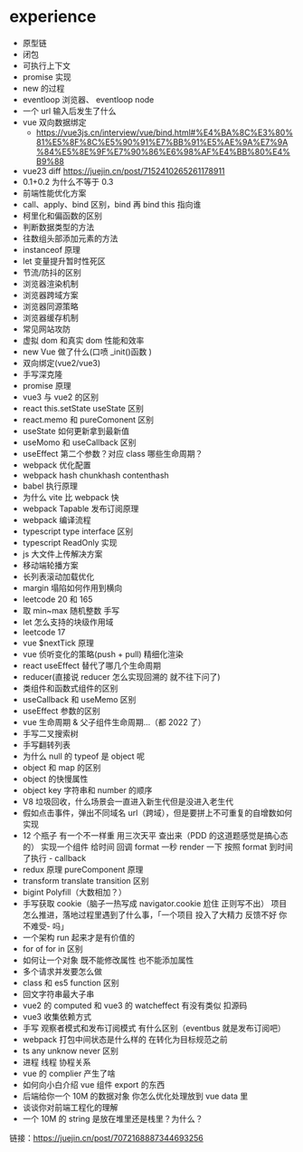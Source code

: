 # experience

- 原型链
- 闭包
- 可执行上下文
- promise 实现
- new 的过程
- eventloop 浏览器、 eventloop node
- 一个 url 输入后发生了什么
- vue 双向数据绑定
  - https://vue3js.cn/interview/vue/bind.html#%E4%BA%8C%E3%80%81%E5%8F%8C%E5%90%91%E7%BB%91%E5%AE%9A%E7%9A%84%E5%8E%9F%E7%90%86%E6%98%AF%E4%BB%80%E4%B9%88
- vue23 diff
  https://juejin.cn/post/7152410265261178911
- 0.1+0.2 为什么不等于 0.3
- 前端性能优化方案
- call、apply、bind 区别，bind 再 bind this 指向谁
- 柯里化和偏函数的区别
- 判断数据类型的方法
- 往数组头部添加元素的方法
- instanceof 原理
- let 变量提升暂时性死区
- 节流/防抖的区别
- 浏览器渲染机制
- 浏览器跨域方案
- 浏览器同源策略
- 浏览器缓存机制
- 常见网站攻防
- 虚拟 dom 和真实 dom 性能和效率
- new Vue 做了什么(口喷 \_init()函数 )
- 双向绑定(vue2/vue3)
- 手写深克隆
- promise 原理
- vue3 与 vue2 的区别
- react this.setState useState 区别
- react.memo 和 pureComonent 区别
- useState 如何更新拿到最新值
- useMomo 和 useCallback 区别
- useEffect 第二个参数？对应 class 哪些生命周期？
- webpack 优化配置
- webpack hash chunkhash contenthash
- babel 执行原理
- 为什么 vite 比 webpack 快
- webpack Tapable 发布订阅原理
- webpack 编译流程
- typescript type interface 区别
- typescript ReadOnly 实现
- js 大文件上传解决方案
- 移动端轮播方案
- 长列表滚动加载优化
- margin 塌陷如何作用到横向
- leetcode 20 和 165
- 取 min~max 随机整数 手写
- let 怎么支持的块级作用域
- leetcode 17
- vue $nextTick 原理
- vue 侦听变化的策略(push + pull) 精细化渲染
- react useEffect 替代了哪几个生命周期
- reducer(直接说 reducer 怎么实现回溯的 就不往下问了)
- 类组件和函数式组件的区别
- useCallback 和 useMemo 区别
- useEffect 参数的区别
- vue 生命周期 & 父子组件生命周期...（都 2022 了）
- 手写二叉搜索树
- 手写翻转列表
- 为什么 null 的 typeof 是 object 呢
- object 和 map 的区别
- object 的快慢属性
- object key 字符串和 number 的顺序
- V8 垃圾回收，什么场景会一直进入新生代但是没进入老生代
- 假如点击事件，弹出不同域名 url（跨域），但是要拼上不可重复的自增数如何实现
- 12 个瓶子 有一个不一样重 用三次天平 查出来（PDD 的这道题感觉是搞心态的）
  实现一个组件 给时间 回调 format 一秒 render 一下 按照 format 到时间了执行 - callback
- redux 原理 pureComponent 原理
- transform translate transition 区别
- bigint Polyfill（大数相加？）
- 手写获取 cookie（脑子一热写成 navigator.cookie 尬住 正则写不出）
  项目怎么推进，落地过程里遇到了什么事，「一个项目 投入了大精力 反馈不好 你不难受- 吗」
- 一个架构 run 起来才是有价值的
- for of for in 区别
- 如何让一个对象 既不能修改属性 也不能添加属性
- 多个请求并发要怎么做
- class 和 es5 function 区别
- 回文字符串最大子串
- vue2 的 computed 和 vue3 的 watcheffect 有没有类似 扣源码
- vue3 收集依赖方式
- 手写 观察者模式和发布订阅模式 有什么区别（eventbus 就是发布订阅吧）
- webpack 打包中间状态是什么样的 在转化为目标规范之前
- ts any unknow never 区别
- 进程 线程 协程关系
- vue 的 complier 产生了啥
- 如何向小白介绍 vue 组件 export 的东西
- 后端给你一个 10M 的数据对象 你怎么优化处理放到 vue data 里
- 谈谈你对前端工程化的理解
- 一个 10M 的 string 是放在堆里还是栈里？为什么？

链接：https://juejin.cn/post/7072168887344693256
